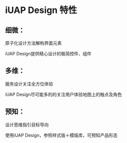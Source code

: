 #  iUAP Design 特性

## 细微：

原子化设计方法解构界面元素

iUAP Design提供精心设计的极简控件、组件

## 多维：

服务设计关注全方位体验

iUAP Design尽可能多的的关注用户体验地图上的触点及角色

## 预知：

设计思维指引目标导向

使用iUAP Design，参照样式版＋模版库，可预知产品形态